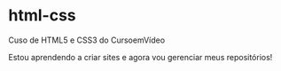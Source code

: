 # html-css
 Cuso de HTML5 e CSS3 do CursoemVídeo

 Estou aprendendo a criar sites e agora vou gerenciar meus repositórios!
